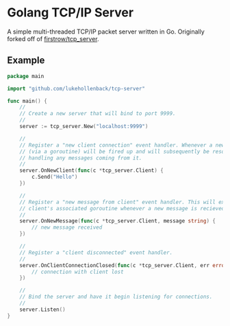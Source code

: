 # Golang TCP/IP Server

A simple multi-threaded TCP/IP packet server written in Go. Originally forked off of
[firstrow/tcp_server](https://github.com/firstrow/tcp_server).

## Example

``` go
package main

import "github.com/lukehollenback/tcp-server"

func main() {
	//
	// Create a new server that will bind to port 9999.
	//
	server := tcp_server.New("localhost:9999")

	//
	// Register a "new client connection" event handler. Whenever a new client connects, a new thread
	// (via a goroutine) will be fired up and will subsequently be resonsible for listening for and
	// handling any messages coming from it.
	//
	server.OnNewClient(func(c *tcp_server.Client) {
		c.Send("Hello")
	})

	//
	// Register a "new message from client" event handler. This will execute within the respective
	// client's associated goroutine whenever a new message is recieved.
	//
	server.OnNewMessage(func(c *tcp_server.Client, message string) {
		// new message received
	})

	//
	// Register a "client disconnected" event handler.
	//
	server.OnClientConnectionClosed(func(c *tcp_server.Client, err error) {
		// connection with client lost
	})

	//
	// Bind the server and have it begin listening for connections.
	//
	server.Listen()
}
```
